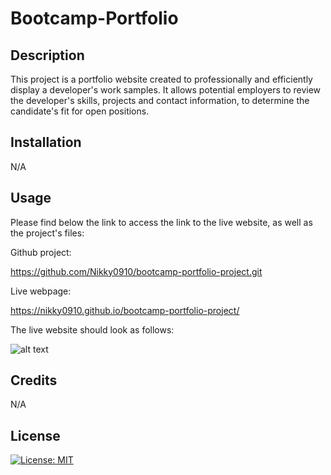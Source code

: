 # Bootcamp-Portfolio

## Description

This project is a portfolio website created to professionally and efficiently display a developer's work samples. It allows potential employers to review the developer's skills, projects and contact information, to determine the candidate's fit for open positions. 

## Installation

N/A

## Usage

Please find below the link to access the link to the live website, as well as the project's files:

Github project: 

https://github.com/Nikky0910/bootcamp-portfolio-project.git

Live webpage: 

https://nikky0910.github.io/bootcamp-portfolio-project/


The live website should look as follows:

![alt text](./assets/images/Portfolio-Home-Page.png)



## Credits

N/A

## License

[![License: MIT](https://img.shields.io/badge/License-MIT-yellow.svg)](https://opensource.org/licenses/MIT)